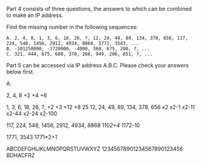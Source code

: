 Part 4 consists of three questions, the answers to which can be combined to make an IP address.

Find the missing number in the following sequences:

    A. 2, 4, 8, 1, 3, 6, 18, 26, ?, 12, 24, 49, 89, 134, 378, 656, 117, 224, 548, 1456, 2912, 4934, 8868, 1771, 3543, ...
    B. -101250000, -1728000, -4900, 360, 675, 200, ?, ...
    C. 321, 444, 675, 680, 370, 268, 949, 206, 851, ?, ...

Part 5 can be accessed via IP address A.B.C. Please check your answers below first.

A.

2, 4, 8
+2 +4 +6

1, 3, 6, 18, 26, ?,
+2 +3 +12 +8
25
12, 24, 49, 89, 134, 378, 656
 x2  x2-1  x2-11 x2-44 x2-24 x2-100


117, 224, 548, 1456, 2912, 4934, 8868
110*2+4
117*2-10

1771, 3543
1771*2+1

ABCDEFGHIJKLMNOPQRSTUVWXYZ
12345678901234567890123456
BDHACFRZ
